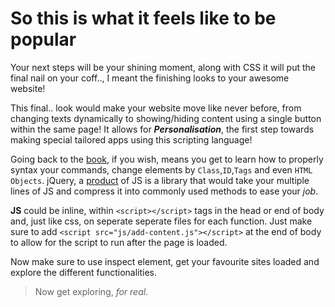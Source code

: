 # So this is what it feels like to be popular

Your next steps will be your shining moment, along with CSS it will put the final nail on your coff.., I meant the finishing looks to your awesome website!

This final.. look would make your website move like never before, from changing texts dynamically to showing/hiding content using a single button within the same page! It allows for ***Personalisation***, the first step towards making special tailored apps using this scripting language!

Going back to the [book](https://wtf.tw/ref/duckett.pdf), if you wish, means you get to learn how to properly syntax your commands, change elements by `Class`,`ID`,`Tags` and even `HTML Objects`. jQuery, a [product](https://bsscommerce.com/blog/javascript-jquery-ajax-are-they-the-same-or-different/) of JS is a library that would take your multiple lines of JS and compress it into commonly used methods to ease your *job*.

**JS** could be inline, within `<script></script>` tags in the head or end of body and, just like css, on seperate seperate files for each function. Just make sure to add `<script src="js/add-content.js"></script>` at the end of body to allow for the script to run after the page is loaded.

Now make sure to use inspect element, get your favourite sites loaded and explore the different functionalities.

> Now get exploring, *for real*.

